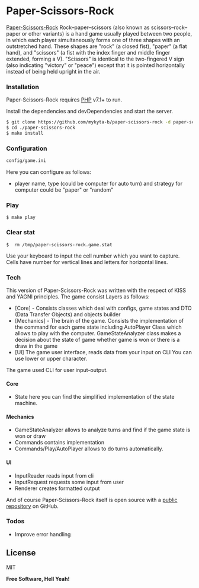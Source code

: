 # Paper-Scissors-Rock

[Paper-Scissors-Rock][Paper-Scissors-Rock] Rock–paper–scissors (also known as scissors–rock–paper or other variants) 
is a hand game usually played between two people, in which each player simultaneously forms one 
of three shapes with an outstretched hand. 
These shapes are "rock" (a closed fist), "paper" (a flat hand), and "scissors" 
(a fist with the index finger and middle finger extended, forming a V). 
"Scissors" is identical to the two-fingered V sign (also indicating "victory" or "peace") 
except that it is pointed horizontally instead of being held upright in the air. 

### Installation

Paper-Scissors-Rock requires [PHP](https://php.net/) v7.1+ to run.

Install the dependencies and devDependencies and start the server.

```sh
$ git clone https://github.com/mykyta-b/paper-scissors-rock -d paper-scissors-rock
$ cd ./paper-scissors-rock
$ make install
```
### Configuration

```sh
config/game.ini
```
Here you can configure as follows:

* player name, type (could be computer for auto turn) and strategy for computer could be "paper" or "random"

### Play

```
$ make play
```

### Clear stat

```
$  rm /tmp/paper-scissors-rock.game.stat
```

Use your keyboard to input the cell number which you want to capture.
Cells have number for vertical lines and letters for horizontal lines.

### Tech

This version of Paper-Scissors-Rock was written with the respect of KISS and YAGNI principles.
The game consist Layers as follows:

* [Core] - Consists classes which deal with configs, game states and DTO (Data Transfer Objects) and objects builder
* [Mechanics] - The brain of the game. Consists the implementation of the command 
for each game state including AutoPlayer Class which allows to play with the computer. 
GameStateAnalyzer class makes a decision about the state of game
whether game is won or there is a draw in the game
* [UI] The game user interface, reads data from your input on CLI
You can use lower or upper character.

The game used CLI for user input-output.


#### Core

* State here you can find the simplified implementation of the state machine.

#### Mechanics

* GameStateAnalyzer allows to analyze turns and find if the game state is won or draw
* Commands contains implementation
* Commands/Play/AutoPlayer allows to do turns automatically.

#### UI

* InputReader reads input from cli
* InputRequest requests some input from user
* Renderer creates formatted output

And of course Paper-Scissors-Rock itself is open source with a [public repository][mykyta-b-paper-scissors-rock]
 on GitHub.


### Todos

 - Improve error handling

License
----

MIT


**Free Software, Hell Yeah!**

[//]: # (These are reference links used in the body of this note and get stripped out when the markdown processor does its job. There is no need to format nicely because it shouldn't be seen. Thanks SO - http://stackoverflow.com/questions/4823468/store-comments-in-markdown-syntax)


   [mykyta-b-paper-scissors-rock]: <https://github.com/mykyta-b/paper-scissors-rock>
   [Paper-Scissors-Rock]: <https://en.wikipedia.org/wiki/Rock%E2%80%93paper%E2%80%93scissors>
